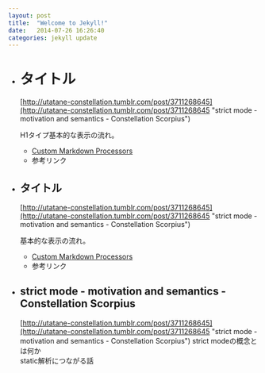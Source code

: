 ```yaml
---
layout: post
title:  "Welcome to Jekyll!"
date:   2014-07-26 16:26:40
categories: jekyll update
---
```


- # タイトル
  [http://utatane-constellation.tumblr.com/post/3711268645](http://utatane-constellation.tumblr.com/post/3711268645 "strict mode - motivation and semantics - Constellation Scorpius")
  
  H1タイプ基本的な表示の流れ。
  
  - [Custom Markdown Processors](http://jekyllrb.com/docs/configuration/#custom-markdown-processors "Custom Markdown Processors")
  - 参考リンク

- ## タイトル
  [http://utatane-constellation.tumblr.com/post/3711268645](http://utatane-constellation.tumblr.com/post/3711268645 "strict mode - motivation and semantics - Constellation Scorpius")
  
  基本的な表示の流れ。
  
  - [Custom Markdown Processors](http://jekyllrb.com/docs/configuration/#custom-markdown-processors "Custom Markdown Processors")
  - 参考リンク


- ## strict mode - motivation and semantics - Constellation Scorpius

  [http://utatane-constellation.tumblr.com/post/3711268645](http://utatane-constellation.tumblr.com/post/3711268645 "strict mode - motivation and semantics - Constellation Scorpius")
  strict modeの概念とは何か  
  static解析につながる話

